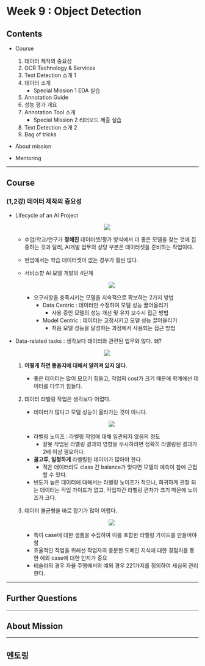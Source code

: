 # Week 9 : Object Detection

## Contents 

- Course
    1. 데이터 제작의 중요성 
    2. OCR Technology & Services 
    3. Text Detection 소개 1  
    4. 데이터 소개
        - Special Mission 1 EDA 실습
    5. Annotation Guide
    6. 성능 평가 개요
    7. Annotation Tool 소개 
        - Special Mission 2  리더보드 제출 실습 
    8. Text Detection 소개 2
    9. Bag of tricks 

- About mission

- Mentoring

---
## Course

### (1,2강) 데이터 제작의 중요성 


- Lifecycle of an AI Project

    <p align="center"><img src="https://user-images.githubusercontent.com/62092317/205825958-478b57e7-ce2f-4720-ba92-ece3106a12dd.png"></p>

    - 수업/학교/연구가 **정해진** 데이터셋/평가 방식에서 더 좋은 모델을 찾는 것에 집중하는 것과 달리, AI개발 업무의 상당 부분은 데이터셋을 준비하는 작업이다.
    - 현업에서는 학습 데이터셋이 없는 경우가 훨씬 많다.
    - 서비스향 AI 모델 개발의 4단계
        
        <p align="center"><img src="https://user-images.githubusercontent.com/62092317/205826541-4f5d2260-6f27-4542-ba38-5f23cc280bb1.png"></p>
        
        - 요구사항을 충족시키는 모델을 지속적으로 확보하는 2가지 방법
            - Data Centric  : 데이터만 수정하여 모델 성능 끌어올리기
                - 사용 중인 모델의 성능 개선 및 유지 보수시 접근 방법 
            - Model Centric : 데이터는 고정시키고 모델 성능 끌어올리기
                - 처음 모델 성능을 달성하는 과정에서 사용되는 접근 방법
- Data-related tasks : 생각보다 데이터와 관련된 업무와 많다. 왜?
        
    <p align="center"><img src="https://user-images.githubusercontent.com/62092317/205830539-64240d97-cb3b-48f7-b878-aa07a5dcd261.png"></p>
        
    1. **어떻게 하면 좋을지에 대해서 알려져 있지 않다.**
        - 좋은 데이터는 많이 모으기 힘들고, 작업의 cost가 크기 때문에 학계에선 데이터를 다루기 힘들다.
    2. 데이터 라벨링 작업은 생각보다 어렵다.
        
        - 데이터가 많다고 모델 성능이 올라가는 것이 아니다.
        
        <p align="center"><img src="https://user-images.githubusercontent.com/62092317/205832440-35997ac6-271c-44b8-ad84-52138e77d06b.png"></p>
        
        - 라벨링 노이즈 : 라벨링 작업에 대해 일관되지 않음의 정도
            - 잘못 작업된 라벨링 결과의 영향을 무시하려면 정확히 라벨링된 결과가 2배 이상 필요하다.
        - **골고루, 일정하게** 라벨링된 데이터가 많아야 한다. 
            - 적은 데이터라도 class 간 balance가 맞다면 모델의 예측이 참에 근접할 수 있다.
        - 빈도가 높은 데이터에 대해서는 라벨링 노이즈가 적으나, 희귀하게 관찰 되는 데이터는 작업 가이드가 없고, 작업자간 라벨링 편차가 크기 때문에 노이즈가 크다.  
    3. 데이터 불균형을 바로 잡기가 많이 어렵다.

        <p align="center"><img src="https://user-images.githubusercontent.com/62092317/205886805-1f1256da-df38-42cd-ad55-86290cbc4b08.png"></p>

        - 특이 case에 대한 샘플을 수집하여 이를 포함한 라벨링 가이드를 만들어야 함
        - 효율적인 작업을 위해선 작업자의 충분한 도메인 지식에 대한 경험치를 통한 예외 case에 대한 인지가 중요
        - 테슬라의 경우 자율 주행에서의 예외 경우 221가지를 정의하여 세심히 관리한다.
---

## Further Questions

---
## About Mission

    
---
## 멘토링 



